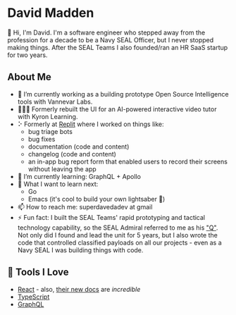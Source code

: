 # David Madden

👋 Hi, I'm David.
I'm a software engineer who stepped away from the profession for a decade to be a Navy SEAL Officer, but I never stopped making things. After the SEAL Teams I also founded/ran an HR SaaS startup for two years.<br>

## About Me

- 🔭 I’m currently working as a building prototype Open Source Intelligence tools with Vannevar Labs.
- 👨🏻‍🏫 Formerly rebuilt the UI for an AI-powered interactive video tutor with Kyron Learning.
- ⠕ Formerly at [Replit](www.replit.com) where I worked on things like:
  - bug triage bots
  - bug fixes
  - documentation (code and content)
  - changelog (code and content)
  - an in-app bug report form that enabled users to record their screens without leaving the app
- 🌱 I’m currently learning: GraphQL + Apollo
- 🤔 What I want to learn next:
  - Go
  - Emacs (it's cool to build your own lightsaber 🔦)
- 📫 How to reach me: superdavedadev at gmail
- ⚡ Fun fact: I built the SEAL Teams' rapid prototyping and tactical technology capability, so the SEAL Admiral referred to me as his ["Q"](https://en.wikipedia.org/wiki/Q_(James_Bond)). Not only did I found and lead the unit for 5 years, but I also wrote the code that controlled classified payloads on all our projects - even as a Navy SEAL I was building things with code.


## 🔧 Tools I Love

- [React](https://reactjs.org/) - also, [their new docs](https://beta.reactjs.org/) are *incredible*
- [TypeScript](https://www.typescriptlang.org/)
- [GraphQL](https://graphql.org)
